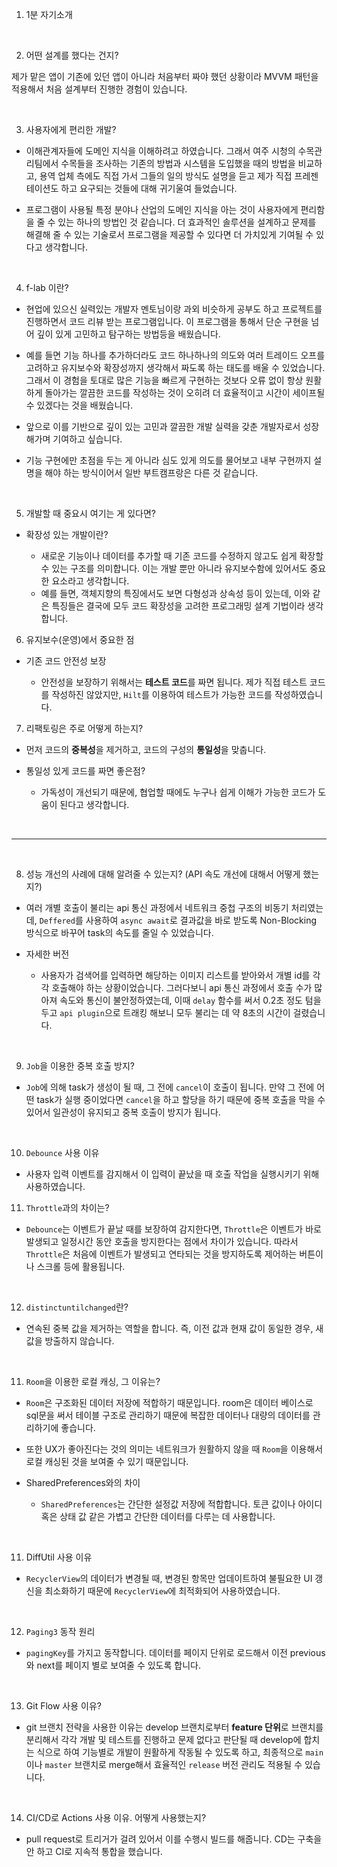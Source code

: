 1. 1분 자기소개



<br>

2. 어떤 설계를 했다는 건지?

제가 맡은 앱이 기존에 있던 앱이 아니라 처음부터 짜야 했던 상황이라
 MVVM 패턴을 적용해서 처음 설계부터 진행한 경험이 있습니다.

<br>

3. 사용자에게 편리한 개발?

* 이해관계자들에 도메인 지식을 이해하려고 하였습니다. 
그래서 여주 시청의 수목관리팀에서 수목들을 조사하는 기존의 방법과 시스템을 도입했을 때의 방법을 비교하고, 
용역 업체 측에도 직접 가서 그들의 일의 방식도 설명을 듣고 제가 직접 프레젠테이션도 하고 
요구되는 것들에 대해 귀기울여 들었습니다.

* 프로그램이 사용될 특정 분야나 산업의 도메인 지식을 아는 것이 
사용자에게 편리함을 줄 수 있는 하나의 방법인 것 같습니다. 
더 효과적인 솔루션을 설계하고 문제를 해결해 줄 수 있는 기술로서 
프로그램을 제공할 수 있다면 더 가치있게 기여될 수 있다고 생각합니다.

<br>

4. f-lab 이란?

* 현업에 있으신 실력있는 개발자 멘토님이랑 과외 비슷하게 공부도 하고 
프로젝트를 진행하면서 코드 리뷰 받는 프로그램입니다. 
이 프로그램을 통해서 단순 구현을 넘어 깊이 있게 고민하고 탐구하는 방법등을 배웠습니다. 

* 예를 들면 기능 하나를 추가하더라도 코드 하나하나의 의도와 여러 트레이드 오프를 고려하고 
유지보수와 확장성까지 생각해서 짜도록 하는 태도를 배울 수 있었습니다. 
그래서 이 경험을 토대로 많은 기능을 빠르게 구현하는 것보다 오류 없이 항상 원활하게 돌아가는 
깔끔한 코드를 작성하는 것이 오히려 더 효율적이고 시간이 세이프될 수 있겠다는 것을 배웠습니다. 

* 앞으로 이를 기반으로 깊이 있는 고민과 깔끔한 개발 실력을 갖춘 개발자로서 성장해가며 기여하고 싶습니다.

* 기능 구현에만 초점을 두는 게 아니라 심도 있게 의도를 물어보고 
내부 구현까지 설명을 해야 하는 방식이어서 일반 부트캠프랑은 다른 것 같습니다.

<br>

5. 개발할 때 중요시 여기는 게 있다면?

* 확장성 있는 개발이란?

  - 새로운 기능이나 데이터를 추가할 때 기존 코드를 수정하지 않고도 쉽게 확장할 수 있는 구조를 의미합니다. 이는 개발 뿐만 아니라 유지보수함에 있어서도 중요한 요소라고 생각합니다.
  - 예를 들면, 객체지향의 특징에서도 보면 다형성과 상속성 등이 있는데, 이와 같은 특징들은 결국에 모두 코드 확장성을 고려한 프로그래밍 설계 기법이라 생각합니다.

6. 유지보수(운영)에서 중요한 점

* 기존 코드 안전성 보장

  - 안전성을 보장하기 위해서는 **테스트 코드**를 짜면 됩니다. 제가 직접 테스트 코드를 작성하진 않았지만, `Hilt`를 이용하여 테스트가 가능한 코드를 작성하였습니다.

7. 리팩토링은 주로 어떻게 하는지?

* 먼저 코드의 **중복성**을 제거하고, 코드의 구성의 **통일성**을 맞춥니다.
* 통일성 있게 코드를 짜면 좋은점?

  - 가독성이 개선되기 때문에, 협업할 때에도 누구나 쉽게 이해가 가능한 코드가 도움이 된다고 생각합니다.

<br>

---

<br>

8. 성능 개선의 사례에 대해 알려줄 수 있는지? (API 속도 개선에 대해서 어떻게 했는지?)

* 여러 개별 호출이 불리는 api 통신 과정에서 네트워크 중첩 구조의 비동기 처리였는데, `Deffered`를 사용하여 `async await`로 결과값을 바로 받도록 Non-Blocking 방식으로 바꾸어 task의 속도를 줄일 수 있었습니다.

* 자세한 버전
  - 사용자가 검색어를 입력하면 해당하는 이미지 리스트를 받아와서 개별 id를 각각 호출해야 하는 상황이었습니다. 그러다보니 api 통신 과정에서 호출 수가 많아져 속도와 통신이 불안정하였는데, 이때 `delay` 함수를 써서 0.2초 정도 텀을 두고 `api plugin`으로 트래킹 해보니 모두 불리는 데 약 8초의 시간이 걸렸습니다.

<br>

9. `Job`을 이용한 중복 호출 방지?

* `Job`에 의해 task가 생성이 될 때, 그 전에 `cancel`이 호출이 됩니다. 
만약 그 전에 어떤 task가 실행 중이었다면 `cancel`을 하고 할당을 하기 때문에 중복 호출을 막을 수 있어서 
일관성이 유지되고 중복 호출이 방지가 됩니다.

<br>

10. `Debounce` 사용 이유

* 사용자 입력 이벤트를 감지해서 이 입력이 끝났을 때 호출 작업을 실행시키기 위해 사용하였습니다.

11. `Throttle`과의 차이는?

* `Debounce`는 이벤트가 끝날 때를 보장하여 감지한다면, `Throttle`은 이벤트가 바로 발생되고 일정시간 동안 호출을 방지한다는 점에서 차이가 있습니다. 따라서 `Throttle`은 처음에 이벤트가 발생되고 연타되는 것을 방지하도록 제어하는 버튼이나 스크롤 등에 활용됩니다.

<br>

12. `distinctuntilchanged`란?

* 연속된 중복 값을 제거하는 역할을 합니다. 즉, 이전 값과 현재 값이 동일한 경우, 새 값을 방출하지 않습니다.

<br>

11. `Room`을 이용한 로컬 캐싱, 그 이유는?

* `Room`은 구조화된 데이터 저장에 적합하기 때문입니다. 
room은 데이터 베이스로 sql문을 써서 테이블 구조로 관리하기 때문에 
복잡한 데이터나 대량의 데이터를 관리하기에 좋습니다.

* 또한 UX가 좋아진다는 것의 의미는 네트워크가 원활하지 않을 때 
`Room`을 이용해서 로컬 캐싱된 것을 보여줄 수 있기 때문입니다.

* SharedPreferences와의 차이

  - `SharedPreferences`는 간단한 설정값 저장에 적합합니다. 
  토큰 값이나 아이디 혹은 상태 값 같은 가볍고 간단한 데이터를 다루는 데 사용합니다.

<br>

11. DiffUtil 사용 이유

* `RecyclerView`의 데이터가 변경될 때, 변경된 항목만 업데이트하여 
불필요한 UI 갱신을 최소화하기 때문에 `RecyclerView`에 최적화되어 사용하였습니다.

<br>

12. `Paging3` 동작 원리

* `pagingKey`를 가지고 동작합니다. 데이터를 페이지 단위로 로드해서 
이전 previous와 next를 페이지 별로 보여줄 수 있도록 합니다.

<br>

13. Git Flow 사용 이유?

* git 브랜치 전략을 사용한 이유는 develop 브랜치로부터 **feature 단위**로 브랜치를 분리해서 
각각 개발 및 테스트를 진행하고 문제 없다고 판단될 때 develop에 합치는 식으로 하여 
기능별로 개발이 원활하게 작동될 수 있도록 하고, 최종적으로 `main`이나 `master` 브랜치로 merge해서 효율적인 `release` 버전 관리도 적용될 수 있습니다.

<br>

14. CI/CD로 Actions 사용 이유. 어떻게 사용했는지?

* pull request로 트리거가 걸려 있어서 이를 수행시 빌드를 해줍니다. 
CD는 구축을 안 하고 CI로 지속적 통합을 했습니다.

